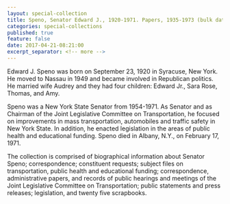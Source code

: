 ```yaml
---
layout: special-collection
title: Speno, Senator Edward J., 1920-1971. Papers, 1935-1973 (bulk dates 1954-1973).  33.3 cubic ft.
categories: special-collections
published: true
feature: false
date: 2017-04-21-08:21:00
excerpt_separator: <!-- more -->
---
```

Edward J. Speno was born on September 23, 1920 in Syracuse, New York. He moved to Nassau in 1949 and became involved in Republican politics. He married wife Audrey and they had four children: Edward Jr., Sara Rose, Thomas, and Amy.
<!-- more -->

Speno was a New York State Senator from 1954-1971. As Senator and as Chairman of the Joint Legislative Committee on Transportation, he focused on improvements in mass transportation, automobiles and traffic safety in New York State. In addition, he enacted legislation in the areas of public health and educational funding. Speno died in Albany, N.Y., on February 17, 1971.
<!-- more -->

The collection is comprised of biographical information about Senator Speno; correspondence; constituent requests; subject files on transportation, public health and educational funding; correspondence, administrative papers, and records of public hearings and meetings of the Joint Legislative Committee on Transportation; public statements and press releases; legislation, and twenty five scrapbooks.
<!-- more -->

